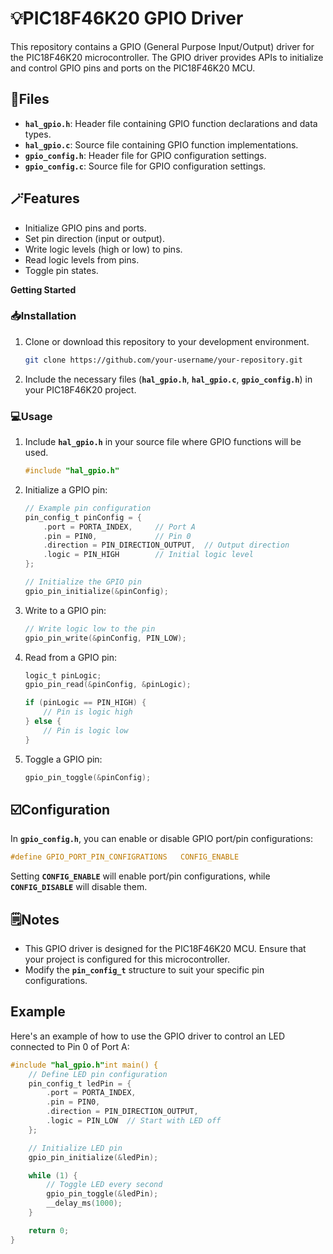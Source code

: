 # 💡**PIC18F46K20 GPIO Driver**

This repository contains a GPIO (General Purpose Input/Output) driver for the PIC18F46K20 microcontroller. The GPIO driver provides APIs to initialize and control GPIO pins and ports on the PIC18F46K20 MCU.

## 📁**Files**

- **`hal_gpio.h`**: Header file containing GPIO function declarations and data types.
- **`hal_gpio.c`**: Source file containing GPIO function implementations.
- **`gpio_config.h`**: Header file for GPIO configuration settings.
- **`gpio_config.c`**: Source file for GPIO configuration settings.

## 🪄**Features**

- Initialize GPIO pins and ports.
- Set pin direction (input or output).
- Write logic levels (high or low) to pins.
- Read logic levels from pins.
- Toggle pin states.

**Getting Started**

### 📥**Installation**

1. Clone or download this repository to your development environment.
    
    ```bash
    git clone https://github.com/your-username/your-repository.git
    ```
    
2. Include the necessary files (**`hal_gpio.h`**, **`hal_gpio.c`**, **`gpio_config.h`**) in your PIC18F46K20 project.

### 💻**Usage**

1. Include **`hal_gpio.h`** in your source file where GPIO functions will be used.
    
    ```c
    #include "hal_gpio.h"
    ```
    
2. Initialize a GPIO pin:
    
    ```c
    // Example pin configuration
    pin_config_t pinConfig = {
        .port = PORTA_INDEX,     // Port A
        .pin = PIN0,             // Pin 0
        .direction = PIN_DIRECTION_OUTPUT,  // Output direction
        .logic = PIN_HIGH        // Initial logic level
    };
    
    // Initialize the GPIO pin
    gpio_pin_initialize(&pinConfig);
    ```
    
3. Write to a GPIO pin:
    
    ```c
    // Write logic low to the pin
    gpio_pin_write(&pinConfig, PIN_LOW);
    ```
    
4. Read from a GPIO pin:
    
    ```c
    logic_t pinLogic;
    gpio_pin_read(&pinConfig, &pinLogic);
    
    if (pinLogic == PIN_HIGH) {
        // Pin is logic high
    } else {
        // Pin is logic low
    }
    ```
    
5. Toggle a GPIO pin:
    
    ```c
    gpio_pin_toggle(&pinConfig);
    ```
    

## ☑️**Configuration**

In **`gpio_config.h`**, you can enable or disable GPIO port/pin configurations:

```c
#define GPIO_PORT_PIN_CONFIGRATIONS   CONFIG_ENABLE
```

Setting **`CONFIG_ENABLE`** will enable port/pin configurations, while **`CONFIG_DISABLE`** will disable them.

## 🗒️**Notes**

- This GPIO driver is designed for the PIC18F46K20 MCU. Ensure that your project is configured for this microcontroller.
- Modify the **`pin_config_t`** structure to suit your specific pin configurations.

## **Example**

Here's an example of how to use the GPIO driver to control an LED connected to Pin 0 of Port A:

```c
#include "hal_gpio.h"int main() {
    // Define LED pin configuration
    pin_config_t ledPin = {
        .port = PORTA_INDEX,
        .pin = PIN0,
        .direction = PIN_DIRECTION_OUTPUT,
        .logic = PIN_LOW  // Start with LED off
    };

    // Initialize LED pin
    gpio_pin_initialize(&ledPin);

    while (1) {
        // Toggle LED every second
        gpio_pin_toggle(&ledPin);
        __delay_ms(1000);
    }

    return 0;
}
```
